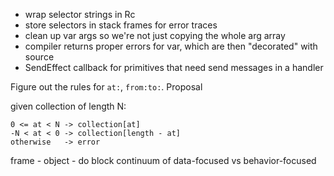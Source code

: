 - wrap selector strings in Rc
- store selectors in stack frames for error traces
- clean up var args so we're not just copying the whole arg array
- compiler returns proper errors for var, which are then "decorated" with source
- SendEffect callback for primitives that need send messages in a handler

Figure out the rules for `at:`, `from:to:`. Proposal

given collection of length N:

```
0 <= at < N -> collection[at]
-N < at < 0 -> collection[length - at]
otherwise   -> error
```

frame - object - do block continuum of data-focused vs behavior-focused
